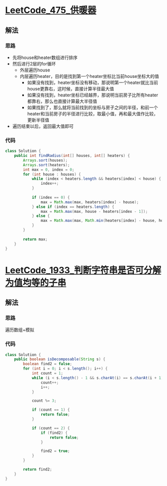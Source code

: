 # [LeetCode_475_供暖器](https://leetcode-cn.com/problems/heaters/)
## 解法
### 思路
- 先将house和heater数组进行排序
- 然后进行2层的for循环
  - 外层遍历house
  - 内层遍历heater，目的是找到第一个heater坐标比当前house坐标大的值
    - 如果没有找到，heater坐标没有移动，那说明第一个heater就比当前house更靠右，这时候，直接计算半径最大值
    - 如果没有找到，heater坐标已经越界，那说明当前房子比所有heater都靠右，那么也直接计算最大半径值
    - 如果找到了，那么就将当前找到的坐标与房子之间的半径，和前一个heater和当前房子的半径进行比较，取最小值，再和最大值作比较，更新半径值
- 遍历结束以后，返回最大值即可
### 代码
```java
class Solution {
    public int findRadius(int[] houses, int[] heaters) {
        Arrays.sort(houses);
        Arrays.sort(heaters);
        int max = 0, index = 0;
        for (int house : houses) {
            while (index < heaters.length && heaters[index] < house) {
                index++;
            }
            
            if (index == 0) {
                max = Math.max(max, heaters[index] - house);
            } else if (index == heaters.length) {
                max = Math.max(max, house - heaters[index - 1]);
            } else {
                max = Math.max(max, Math.min(heaters[index] - house, house - heaters[index - 1]));
            }
        }
        
        return max;
    }
}
```
# [LeetCode_1933_判断字符串是否可分解为值均等的子串](https://leetcode-cn.com/problems/check-if-string-is-decomposable-into-value-equal-substrings/)
## 解法
### 思路
遍历数组+模拟
### 代码
```java
class Solution {
    public boolean isDecomposable(String s) {
        boolean find2 = false;
        for (int i = 0; i < s.length(); i++) {
            int count = 1;
            while (i < s.length() - 1 && s.charAt(i) == s.charAt(i + 1)) {
                count++;
                i++;
            }

            count %= 3;

            if (count == 1) {
                return false;
            }

            if (count == 2) {
                if (find2) {
                    return false;
                }

                find2 = true;
            }
        }

        return find2;
    }
}
```